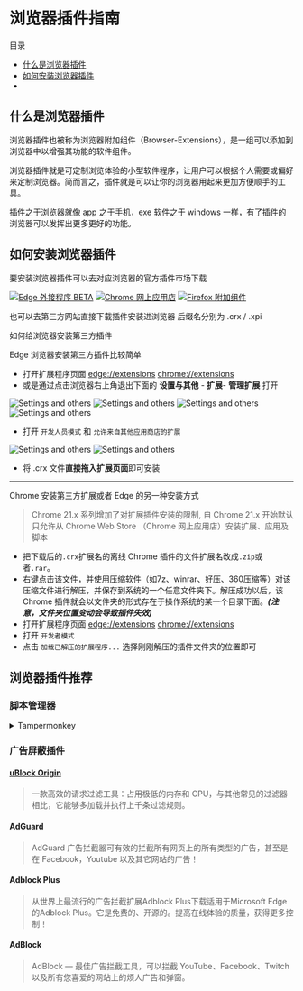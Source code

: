 # 浏览器插件指南

目录

- [什么是浏览器插件](#什么是浏览器插件)
- [如何安装浏览器插件](#如何安装浏览器插件)
- 

## 什么是浏览器插件

浏览器插件也被称为浏览器附加组件（Browser-Extensions），是一组可以添加到浏览器中以增强其功能的软件组件。

浏览器插件就是可定制浏览体验的小型软件程序，让用户可以根据个人需要或偏好来定制浏览器。简而言之，插件就是可以让你的浏览器用起来更加方便顺手的工具。

插件之于浏览器就像 app 之于手机，exe 软件之于 windows 一样，有了插件的浏览器可以发挥出更多更好的功能。

## 如何安装浏览器插件

要安装浏览器插件可以去对应浏览器的官方插件市场下载

[![Edge 外接程序 BETA](Photo/Badge/edge.png)](https://microsoftedge.microsoft.com/)
[![Chrome 网上应用店](Photo/Badge/chrome.png)](https://chrome.google.com/webstore/)
[![Firefox 附加组件](Photo/Badge/firefox.png)](https://addons.mozilla.org/zh-CN/firefox/)

也可以去第三方网站直接下载插件安装进浏览器 后缀名分别为 .crx / .xpi

<!-- <details> -->
<summary>如何给浏览器安装第三方插件</summary>

Edge 浏览器安装第三方插件比较简单

* 打开扩展程序页面 [edge://extensions](edge://extensions/) [chrome://extensions](chrome://extensions)
* 或是通过点击浏览器右上角退出下面的  **设置与其他** - **扩展**- **管理扩展** 打开

![Settings and others](photo/Settings/Settings-and-others-Browser-Extensions.png#gh-light-mode-only)
![Settings and others](photo/Settings/Settings-and-others-Browser-Extensions-dark.png#gh-dark-mode-only)
![Settings and others](photo/Settings/Settings-and-others-Browser-Extensions2-manage.png#gh-light-mode-only)
![Settings and others](photo/Settings/Settings-and-others-Browser-Extensions2-manage-dark.png#gh-dark-mode-only)
* 打开 `开发人员模式` 和 `允许来自其他应用商店的扩展`
  

![Settings and others](photo/Settings/Settings-and-others-Browser-Extensions-Dev.png#gh-light-mode-only)
![Settings and others](photo/Settings/Settings-and-others-Browser-Extensions-Dev-dark.png#gh-dark-mode-only)

* 将 .crx 文件**直接拖入扩展页面**即可安装

---

Chrome 安装第三方扩展或者 Edge 的另一种安装方式

>Chrome 21.x 系列增加了对扩展插件安装的限制, 自 Chrome 21.x 开始默认只允许从 Chrome Web Store （Chrome 网上应用店）安装扩展、应用及脚本

* 把下载后的`.crx`扩展名的离线 Chrome 插件的文件扩展名改成`.zip`或者`.rar`。
* 右键点击该文件，并使用压缩软件（如7z、winrar、好压、360压缩等）对该压缩文件进行解压，并保存到系统的一个任意文件夹下。解压成功以后，该 Chrome 插件就会以文件夹的形式存在于操作系统的某一个目录下面。***(注意，文件夹位置变动会导致插件失效)***
* 打开扩展程序页面 [edge://extensions](edge://extensions/) [chrome://extensions](chrome://extensions)
* 打开 `开发者模式`
* 点击 `加载已解压的扩展程序...` 选择刚刚解压的插件文件夹的位置即可

</details>

</details>

## 浏览器插件推荐

### 脚本管理器

<details>
<summary>Tampermonkey</summary>

#### [Tampermonkey](https://www.tampermonkey.net/)

>Tampermonkey 是一款免费的浏览器扩展和最为流行的用户脚本管理器，它适用于 Chrome, Microsoft Edge, Safari, Opera Next, 和 Firefox。

这个插件的功能是通过编写脚本对网页进行任意更改，所以成为了最受欢迎的浏览器插件之一

[Tampermonkey 使用教程](https://github.com/XTsat/Tampermonkey-Guide)

安装地址：

[![Edge 外接程序 BETA](Photo/Badge/edge.png)](https://microsoftedge.microsoft.com/addons/detail/iikmkjmpaadaobahmlepeloendndfphd)
[![Chrome 网上应用店](Photo/Badge/chrome.png)](https://microsoftedge.microsoft.com/addons/detail/iikmkjmpaadaobahmlepeloendndfphd)
[![Firefox 附加组件](Photo/Badge/firefox.png)](https://addons.mozilla.org/en-US/firefox/addon/tampermonkey/)

</details>

### 广告屏蔽插件

#### [uBlock Origin](https://github.com/gorhill/uBlock)

>一款高效的请求过滤工具：占用极低的内存和 CPU，与其他常见的过滤器相比，它能够多加载并执行上千条过滤规则。

#### AdGuard

>AdGuard 广告拦截器可有效的拦截所有网页上的所有类型的广告，甚至是在 Facebook，Youtube 以及其它网站的广告！

#### Adblock Plus

>从世界上最流行的广告拦截扩展Adblock Plus下载适用于Microsoft Edge的Adblock Plus。它是免费的、开源的。提高在线体验的质量，获得更多控制！

#### AdBlock

>AdBlock — 最佳广告拦截工具，可以拦截 YouTube、Facebook、Twitch 以及所有您喜爱的网站上的烦人广告和弹窗。